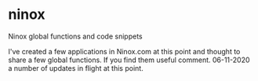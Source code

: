 # ninox
Ninox global functions and code snippets

I've created a few applications in Ninox.com at this point and thought to share a few global functions. If you find them useful comment.
06-11-2020 a number of updates in flight at this point.
